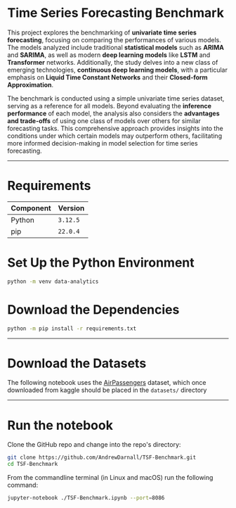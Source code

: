 # Time Series Forecasting Benchmark


This project explores the benchmarking of **univariate time series forecasting**, focusing on comparing the performances of various models. The models analyzed include traditional 
**statistical models** such as **ARIMA** and **SARIMA**, as well as modern **deep learning models** like **LSTM** and **Transformer** networks. 
Additionally, the study delves into a new class of emerging technologies, **continuous deep learning models**, 
with a particular emphasis on **Liquid Time Constant Networks** and their **Closed-form Approximation**.

The benchmark is conducted using a simple univariate time series dataset, serving as a reference for all models. 
Beyond evaluating the **inference performance** of each model, the analysis also considers the **advantages and trade-offs** 
of using one class of models over others for similar forecasting tasks. 
This comprehensive approach provides insights into the conditions under which certain models may outperform others, 
facilitating more informed decision-making in model selection for time series forecasting.


------

# Requirements

| Component | Version |
|-----------|---------|
| Python    | `3.12.5`|
| pip       | `22.0.4`|


# Set Up the Python Environment

```bash
python -m venv data-analytics
```

# Download the Dependencies

```bash
python -m pip install -r requirements.txt
```
------

# Download the Datasets

The following notebook uses the [AirPassengers](https://www.kaggle.com/datasets/rakannimer/air-passengers) dataset, which once downloaded from kaggle should be placed in the `datasets/` directory

------

# Run the notebook

Clone the GitHub repo and change into the repo's directory:

```bash
git clone https://github.com/AndrewDarnall/TSF-Benchmark.git
cd TSF-Benchmark
```

From the commandline terminal (in Linux and macOS) run the following command:

```bash
jupyter-notebook ./TSF-Benchmark.ipynb --port=8086
```
